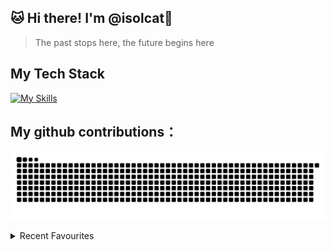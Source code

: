 ## 🐱 Hi there! I'm @isolcat👋

> The past stops here, the future begins here
  
##  My Tech Stack
  [![My Skills](https://skillicons.dev/icons?i=vue,vite,webpack,ts,git,html,css,js,nuxtjs,react,tailwind,jest&perline=4)](https://skillicons.dev)

##  My github contributions：
![](https://raw.githubusercontent.com/isolcat/isolcat/main/assets/github-contribution-grid-snake.svg)    

<details> <summary>Recent Favourites</summary>
<div class="image-container">
    <a href="https://spotify-github-profile.vercel.app/api/view?uid=31qhwwvxxluvdkmas6htxl2evdn4&redirect=true">
        <img src="https://spotify-github-profile.vercel.app/api/view?uid=31qhwwvxxluvdkmas6htxl2evdn4&cover_image=true&theme=default&show_offline=true&background_color=121212&interchange=true" alt="spotify-github-profile">
    </a>
    <img src="https://pic3.58cdn.com.cn/nowater/webim/big/n_v2c0a46aa6cf334890821bc9487461d79e.jpg" alt="self love">
</div>
</details>
<style>
    .image-container {
        display: flex;
        align-items: center;
    }

    .image-container img {
        object-fit: cover;
        width: 200px;
        height: 200px;
    }
</style>


